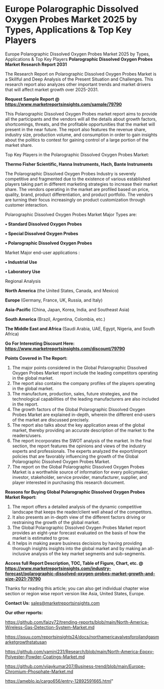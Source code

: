 # Europe Polarographic Dissolved Oxygen Probes Market 2025 by Types, Applications & Top Key Players
 Europe Polarographic Dissolved Oxygen Probes Market 2025 by Types, Applications & Top Key Players
<strong>Polarographic Dissolved Oxygen Probes Market Research Report 2031</strong>

The Research Report on Polarographic Dissolved Oxygen Probes Market is a Skillful and Deep Analysis of the Present Situation and Challenges. This research report also analyzes other important trends and market drivers that will affect market growth over 2025-2031.

<strong>Request Sample Report @ <a href=https://www.marketreportsinsights.com/sample/79790>https://www.marketreportsinsights.com/sample/79790</a></strong>

This Polarographic Dissolved Oxygen Probes market report aims to provide all the participants and the vendors will all the details about growth factors, shortcomings, threats, and the profitable opportunities that the market will present in the near future. The report also features the revenue share, industry size, production volume, and consumption in order to gain insights about the politics to contest for gaining control of a large portion of the market share.

Top Key Players in the Polarographic Dissolved Oxygen Probes Market:

<strong>Thermo Fisher Scientific, Hanna Instruments, Hach, Bante Instruments</strong>

The Polarographic Dissolved Oxygen Probes Industry is severely competitive and fragmented due to the existence of various established players taking part in different marketing strategies to increase their market share. The vendors operating in the market are profiled based on price, quality, brand, product differentiation, and product portfolio. The vendors are turning their focus increasingly on product customization through customer interaction.

Polarographic Dissolved Oxygen Probes Market Major Types are:

<strong>• Standard Dissolved Oxygen Probes

• Special Dissolved Oxygen Probes

• Polarographic Dissolved Oxygen Probes</strong>

Market Major end-user applications :

<strong>• Industrial Use

• Laboratory Use</strong>

Regional Analysis

</u><strong><b>North America</b></strong> (the United States, Canada, and Mexico)

<strong><b>Europe </b></strong>(Germany, France, UK, Russia, and Italy)

<strong><b>Asia-Pacific</b></strong> (China, Japan, Korea, India, and Southeast Asia)

<strong><b>South America</b></strong> (Brazil, Argentina, Colombia, etc.)

<strong><b>The Middle East and Africa</b></strong> (Saudi Arabia, UAE, Egypt, Nigeria, and South Africa)

<strong>Go For Interesting Discount Here: <a href=https://www.marketreportsinsights.com/discount/79790>https://www.marketreportsinsights.com/discount/79790</a></strong>

<strong>Points Covered in The Report:</strong>
<ol>
  <li>The major points considered in the Global Polarographic Dissolved Oxygen Probes Market report include the leading competitors operating in the global market.</li>
  <li>The report also contains the company profiles of the players operating in the global market.</li>
  <li>The manufacture, production, sales, future strategies, and the technological capabilities of the leading manufacturers are also included in the report.</li>
  <li>The growth factors of the Global Polarographic Dissolved Oxygen Probes Market are explained in-depth, wherein the different end-users of the market are discussed precisely.</li>
  <li>The report also talks about the key application areas of the global market, thereby providing an accurate description of the market to the readers/users.</li>
  <li>The report incorporates the SWOT analysis of the market. In the final section, the report features the opinions and views of the industry experts and professionals. The experts analyzed the export/import policies that are favorably influencing the growth of the Global Polarographic Dissolved Oxygen Probes Market.</li>
  <li>The report on the Global Polarographic Dissolved Oxygen Probes Market is a worthwhile source of information for every policymaker, investor, stakeholder, service provider, manufacturer, supplier, and player interested in purchasing this research document.</li>
</ol>
<strong>Reasons for Buying Global Polarographic Dissolved Oxygen Probes Market Report:</strong>

<ol>
  <li>The report offers a detailed analysis of the dynamic competitive landscape that keeps the reader/client well ahead of the competitors.</li>
  <li>It also presents an in-depth view of the different factors driving or restraining the growth of the global market.</li>
  <li>The Global Polarographic Dissolved Oxygen Probes Market report provides an eight-year forecast evaluated on the basis of how the market is estimated to grow.</li>
  <li>It helps in making aware business decisions by having providing thorough insights insights into the global market and by making an all-inclusive analysis of the key market segments and sub-segments.</li>
</ol>
<strong>Access full Report Description, TOC, Table of Figure, Chart, etc. @ <a href=https://www.marketreportsinsights.com/industry-forecast/polarographic-dissolved-oxygen-probes-market-growth-and-size-2021-79790>https://www.marketreportsinsights.com/industry-forecast/polarographic-dissolved-oxygen-probes-market-growth-and-size-2021-79790</a></strong>


Thanks for reading this article; you can also get individual chapter wise section or region wise report version like Asia, United States, Europe.

<strong>Contact Us:</strong>
sales@marketreportsinsights.com

<strong>Our other reports:</strong>

<a href=https://github.com/faizy72/trending-reports/blob/main/North-America-Wireless-Gas-Detection-System-Market.md>https://github.com/faizy72/trending-reports/blob/main/North-America-Wireless-Gas-Detection-System-Market.md</a>

<a href=https://issuu.com/reportsinsights24/docs/northamericavalvesforoilandgasmarketgrowthstatusan>https://issuu.com/reportsinsights24/docs/northamericavalvesforoilandgasmarketgrowthstatusan</a>

<a href=https://github.com/yamini231/Research/blob/main/North-America-Epoxy-Polyester-Powder-Coatings-Market.md>https://github.com/yamini231/Research/blob/main/North-America-Epoxy-Polyester-Powder-Coatings-Market.md</a>

<a href=https://github.com/vijaykumar207/Business-trend/blob/main/Europe-Chromium-Phosphate-Market.md>https://github.com/vijaykumar207/Business-trend/blob/main/Europe-Chromium-Phosphate-Market.md</a>

<a href=https://ameblo.jp/cargo656/entry-12892591665.html>https://ameblo.jp/cargo656/entry-12892591665.html</a>"
